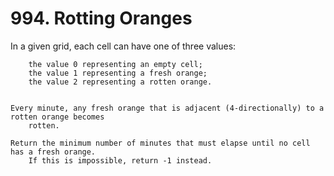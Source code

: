 # 994. Rotting Oranges

In a given grid, each cell can have one of three values:

    
        the value 0 representing an empty cell;
        the value 1 representing a fresh orange;
        the value 2 representing a rotten orange.
    

    Every minute, any fresh orange that is adjacent (4-directionally) to a rotten orange becomes
        rotten.

    Return the minimum number of minutes that must elapse until no cell has a fresh orange. 
        If this is impossible, return -1 instead.